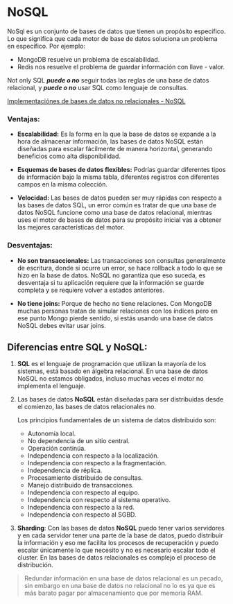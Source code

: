 # NoSQL

NoSql es un conjunto de bases de datos que tienen un propósito especifico. Lo que significa que cada motor de base de datos soluciona un problema en específico. Por ejemplo:

* MongoDB resuelve un problema de escalabilidad.
* Redis nos resuelve el problema de guardar información con llave - valor.

Not only SQL ***puede o no*** seguir todas las reglas de una base de datos relacional, y ***puede o no*** usar SQL como lenguaje de consultas.

[Implementaciónes de bases de datos no relacionales - NoSQL](https://platzi.com/clases/mongodb-redis/concepto/introduccion2452/implementaciones-de-bases-de-datos-no-relacionales/material/)

### Ventajas:

* **Escalabilidad:** Es la forma en la que la base de datos se expande a la hora de almacenar información, las bases de datos NoSQL están diseñadas para escalar fácilmente de manera horizontal, generando beneficios como alta disponibilidad.

* **Esquemas de bases de datos flexibles:** Podrías guardar diferentes tipos de información bajo la misma tabla, diferentes registros con diferentes campos en la misma colección.

* **Velocidad:** Las bases de datos pueden ser muy rápidas con respecto a las bases de datos SQL, un error común es tratar de que una base de datos NoSQL funcione como una base de datos relacional, mientras uses el motor de bases de datos para su propósito inicial vas a obtener las mejores características del motor.

### Desventajas:

* **No son transaccionales:** Las transacciones son consultas generalmente de escritura, donde si ocurre un error, se hace rollback a todo lo que se hizo en la base de datos. NoSQL no garantiza que eso suceda, es desventaja si tu aplicación requiere que la información se guarde completa y se requiere volver a estados anteriores.

* **No tiene joins:** Porque de hecho no tiene relaciones. Con MongoDB muchas personas tratan de simular relaciones con los índices pero en ese punto Mongo pierde sentido, si estás usando una base de datos NoSQL debes evitar usar joins.

## Diferencias entre SQL y NoSQL:

1. **SQL** es el lenguaje de programación que utilizan la mayoría de los sistemas, está basado en álgebra relacional. En una base de datos NoSQL no estamos obligados, incluso muchas veces el motor no implementa el lenguaje.

2. Las bases de datos **NoSQL** están diseñadas para ser distribuidas desde el comienzo, las bases de datos relacionales no.

      Los principios fundamentales de un sistema de datos distribuido son:

      - Autonomía local.
      - No dependencia de un sitio central.
      - Operación continúa.
      - Independencia con respecto a la localización.
      - Independencia con respecto a la fragmentación.
      - Independencia de réplica.
      - Procesamiento distribuido de consultas.
      - Manejo distribuido de transacciones.
      - Independencia con respecto al equipo.
      - Independencia con respecto al sistema operativo.
      - Independencia con respecto a la red.
      - Independencia con respecto al SGBD.

3. **Sharding**: Con las bases de datos **NoSQL** puedo tener varios servidores y en cada servidor tener una parte de la base de datos, puedo distribuir la información y eso me facilita los procesos de recuperación y puedo escalar únicamente lo que necesito y no es necesario escalar todo el cluster. En las bases de datos relacionales es complejo el proceso de distribución.

> Redundar información en una base de datos relacional es un pecado, sin embargo en una base de datos no relacional no lo es ya que es más barato pagar por almacenamiento que por memoria RAM.
